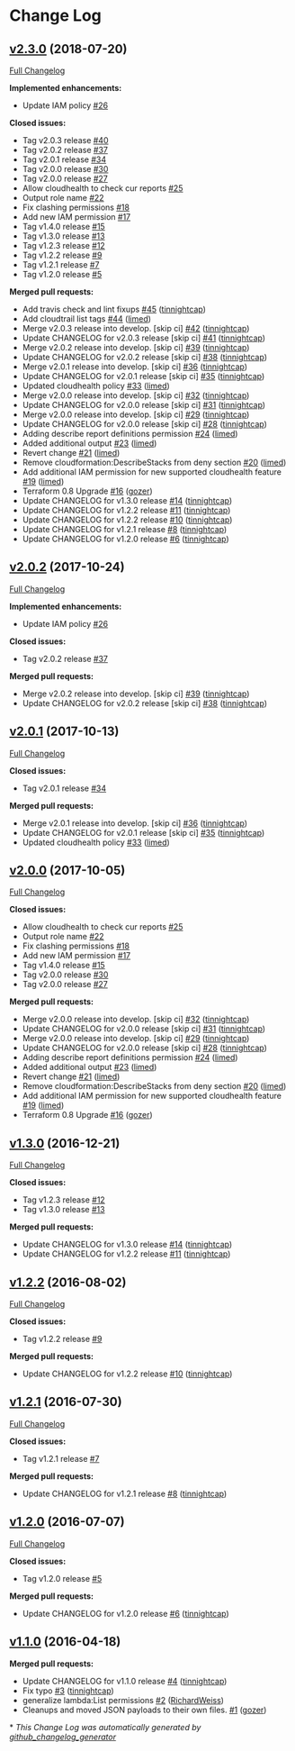 # Change Log

## [v2.3.0](https://github.com/nubisproject/nubis-terraform-cloudhealth/tree/v2.3.0) (2018-07-20)
[Full Changelog](https://github.com/nubisproject/nubis-terraform-cloudhealth/compare/v1.1.0...v2.3.0)

**Implemented enhancements:**

- Update IAM policy [\#26](https://github.com/nubisproject/nubis-terraform-cloudhealth/issues/26)

**Closed issues:**

- Tag v2.0.3 release [\#40](https://github.com/nubisproject/nubis-terraform-cloudhealth/issues/40)
- Tag v2.0.2 release [\#37](https://github.com/nubisproject/nubis-terraform-cloudhealth/issues/37)
- Tag v2.0.1 release [\#34](https://github.com/nubisproject/nubis-terraform-cloudhealth/issues/34)
- Tag v2.0.0 release [\#30](https://github.com/nubisproject/nubis-terraform-cloudhealth/issues/30)
- Tag v2.0.0 release [\#27](https://github.com/nubisproject/nubis-terraform-cloudhealth/issues/27)
- Allow cloudhealth to check cur reports [\#25](https://github.com/nubisproject/nubis-terraform-cloudhealth/issues/25)
- Output role name [\#22](https://github.com/nubisproject/nubis-terraform-cloudhealth/issues/22)
- Fix clashing permissions [\#18](https://github.com/nubisproject/nubis-terraform-cloudhealth/issues/18)
- Add new IAM permission [\#17](https://github.com/nubisproject/nubis-terraform-cloudhealth/issues/17)
- Tag v1.4.0 release [\#15](https://github.com/nubisproject/nubis-terraform-cloudhealth/issues/15)
- Tag v1.3.0 release [\#13](https://github.com/nubisproject/nubis-terraform-cloudhealth/issues/13)
- Tag v1.2.3 release [\#12](https://github.com/nubisproject/nubis-terraform-cloudhealth/issues/12)
- Tag v1.2.2 release [\#9](https://github.com/nubisproject/nubis-terraform-cloudhealth/issues/9)
- Tag v1.2.1 release [\#7](https://github.com/nubisproject/nubis-terraform-cloudhealth/issues/7)
- Tag v1.2.0 release [\#5](https://github.com/nubisproject/nubis-terraform-cloudhealth/issues/5)

**Merged pull requests:**

- Add travis check and lint fixups [\#45](https://github.com/nubisproject/nubis-terraform-cloudhealth/pull/45) ([tinnightcap](https://github.com/tinnightcap))
- Add cloudtrail list tags [\#44](https://github.com/nubisproject/nubis-terraform-cloudhealth/pull/44) ([limed](https://github.com/limed))
- Merge v2.0.3 release into develop. \[skip ci\] [\#42](https://github.com/nubisproject/nubis-terraform-cloudhealth/pull/42) ([tinnightcap](https://github.com/tinnightcap))
- Update CHANGELOG for v2.0.3 release \[skip ci\] [\#41](https://github.com/nubisproject/nubis-terraform-cloudhealth/pull/41) ([tinnightcap](https://github.com/tinnightcap))
- Merge v2.0.2 release into develop. \[skip ci\] [\#39](https://github.com/nubisproject/nubis-terraform-cloudhealth/pull/39) ([tinnightcap](https://github.com/tinnightcap))
- Update CHANGELOG for v2.0.2 release \[skip ci\] [\#38](https://github.com/nubisproject/nubis-terraform-cloudhealth/pull/38) ([tinnightcap](https://github.com/tinnightcap))
- Merge v2.0.1 release into develop. \[skip ci\] [\#36](https://github.com/nubisproject/nubis-terraform-cloudhealth/pull/36) ([tinnightcap](https://github.com/tinnightcap))
- Update CHANGELOG for v2.0.1 release \[skip ci\] [\#35](https://github.com/nubisproject/nubis-terraform-cloudhealth/pull/35) ([tinnightcap](https://github.com/tinnightcap))
- Updated cloudhealth policy [\#33](https://github.com/nubisproject/nubis-terraform-cloudhealth/pull/33) ([limed](https://github.com/limed))
- Merge v2.0.0 release into develop. \[skip ci\] [\#32](https://github.com/nubisproject/nubis-terraform-cloudhealth/pull/32) ([tinnightcap](https://github.com/tinnightcap))
- Update CHANGELOG for v2.0.0 release \[skip ci\] [\#31](https://github.com/nubisproject/nubis-terraform-cloudhealth/pull/31) ([tinnightcap](https://github.com/tinnightcap))
- Merge v2.0.0 release into develop. \[skip ci\] [\#29](https://github.com/nubisproject/nubis-terraform-cloudhealth/pull/29) ([tinnightcap](https://github.com/tinnightcap))
- Update CHANGELOG for v2.0.0 release \[skip ci\] [\#28](https://github.com/nubisproject/nubis-terraform-cloudhealth/pull/28) ([tinnightcap](https://github.com/tinnightcap))
- Adding describe report definitions permission [\#24](https://github.com/nubisproject/nubis-terraform-cloudhealth/pull/24) ([limed](https://github.com/limed))
- Added additional output [\#23](https://github.com/nubisproject/nubis-terraform-cloudhealth/pull/23) ([limed](https://github.com/limed))
- Revert change [\#21](https://github.com/nubisproject/nubis-terraform-cloudhealth/pull/21) ([limed](https://github.com/limed))
- Remove cloudformation:DescribeStacks from deny section [\#20](https://github.com/nubisproject/nubis-terraform-cloudhealth/pull/20) ([limed](https://github.com/limed))
- Add additional IAM permission for new supported cloudhealth feature [\#19](https://github.com/nubisproject/nubis-terraform-cloudhealth/pull/19) ([limed](https://github.com/limed))
- Terraform 0.8 Upgrade [\#16](https://github.com/nubisproject/nubis-terraform-cloudhealth/pull/16) ([gozer](https://github.com/gozer))
- Update CHANGELOG for v1.3.0 release [\#14](https://github.com/nubisproject/nubis-terraform-cloudhealth/pull/14) ([tinnightcap](https://github.com/tinnightcap))
- Update CHANGELOG for v1.2.2 release [\#11](https://github.com/nubisproject/nubis-terraform-cloudhealth/pull/11) ([tinnightcap](https://github.com/tinnightcap))
- Update CHANGELOG for v1.2.2 release [\#10](https://github.com/nubisproject/nubis-terraform-cloudhealth/pull/10) ([tinnightcap](https://github.com/tinnightcap))
- Update CHANGELOG for v1.2.1 release [\#8](https://github.com/nubisproject/nubis-terraform-cloudhealth/pull/8) ([tinnightcap](https://github.com/tinnightcap))
- Update CHANGELOG for v1.2.0 release [\#6](https://github.com/nubisproject/nubis-terraform-cloudhealth/pull/6) ([tinnightcap](https://github.com/tinnightcap))

## [v2.0.2](https://github.com/nubisproject/nubis-terraform-cloudhealth/tree/v2.0.2) (2017-10-24)
[Full Changelog](https://github.com/nubisproject/nubis-terraform-cloudhealth/compare/v2.0.1...v2.0.2)

**Implemented enhancements:**

- Update IAM policy [\#26](https://github.com/nubisproject/nubis-terraform-cloudhealth/issues/26)

**Closed issues:**

- Tag v2.0.2 release [\#37](https://github.com/nubisproject/nubis-terraform-cloudhealth/issues/37)

**Merged pull requests:**

- Merge v2.0.2 release into develop. \[skip ci\] [\#39](https://github.com/nubisproject/nubis-terraform-cloudhealth/pull/39) ([tinnightcap](https://github.com/tinnightcap))
- Update CHANGELOG for v2.0.2 release \[skip ci\] [\#38](https://github.com/nubisproject/nubis-terraform-cloudhealth/pull/38) ([tinnightcap](https://github.com/tinnightcap))

## [v2.0.1](https://github.com/nubisproject/nubis-terraform-cloudhealth/tree/v2.0.1) (2017-10-13)
[Full Changelog](https://github.com/nubisproject/nubis-terraform-cloudhealth/compare/v2.0.0...v2.0.1)

**Closed issues:**

- Tag v2.0.1 release [\#34](https://github.com/nubisproject/nubis-terraform-cloudhealth/issues/34)

**Merged pull requests:**

- Merge v2.0.1 release into develop. \[skip ci\] [\#36](https://github.com/nubisproject/nubis-terraform-cloudhealth/pull/36) ([tinnightcap](https://github.com/tinnightcap))
- Update CHANGELOG for v2.0.1 release \[skip ci\] [\#35](https://github.com/nubisproject/nubis-terraform-cloudhealth/pull/35) ([tinnightcap](https://github.com/tinnightcap))
- Updated cloudhealth policy [\#33](https://github.com/nubisproject/nubis-terraform-cloudhealth/pull/33) ([limed](https://github.com/limed))

## [v2.0.0](https://github.com/nubisproject/nubis-terraform-cloudhealth/tree/v2.0.0) (2017-10-05)
[Full Changelog](https://github.com/nubisproject/nubis-terraform-cloudhealth/compare/v1.3.0...v2.0.0)

**Closed issues:**

- Allow cloudhealth to check cur reports [\#25](https://github.com/nubisproject/nubis-terraform-cloudhealth/issues/25)
- Output role name [\#22](https://github.com/nubisproject/nubis-terraform-cloudhealth/issues/22)
- Fix clashing permissions [\#18](https://github.com/nubisproject/nubis-terraform-cloudhealth/issues/18)
- Add new IAM permission [\#17](https://github.com/nubisproject/nubis-terraform-cloudhealth/issues/17)
- Tag v1.4.0 release [\#15](https://github.com/nubisproject/nubis-terraform-cloudhealth/issues/15)
- Tag v2.0.0 release [\#30](https://github.com/nubisproject/nubis-terraform-cloudhealth/issues/30)
- Tag v2.0.0 release [\#27](https://github.com/nubisproject/nubis-terraform-cloudhealth/issues/27)

**Merged pull requests:**

- Merge v2.0.0 release into develop. \[skip ci\] [\#32](https://github.com/nubisproject/nubis-terraform-cloudhealth/pull/32) ([tinnightcap](https://github.com/tinnightcap))
- Update CHANGELOG for v2.0.0 release \[skip ci\] [\#31](https://github.com/nubisproject/nubis-terraform-cloudhealth/pull/31) ([tinnightcap](https://github.com/tinnightcap))
- Merge v2.0.0 release into develop. \[skip ci\] [\#29](https://github.com/nubisproject/nubis-terraform-cloudhealth/pull/29) ([tinnightcap](https://github.com/tinnightcap))
- Update CHANGELOG for v2.0.0 release \[skip ci\] [\#28](https://github.com/nubisproject/nubis-terraform-cloudhealth/pull/28) ([tinnightcap](https://github.com/tinnightcap))
- Adding describe report definitions permission [\#24](https://github.com/nubisproject/nubis-terraform-cloudhealth/pull/24) ([limed](https://github.com/limed))
- Added additional output [\#23](https://github.com/nubisproject/nubis-terraform-cloudhealth/pull/23) ([limed](https://github.com/limed))
- Revert change [\#21](https://github.com/nubisproject/nubis-terraform-cloudhealth/pull/21) ([limed](https://github.com/limed))
- Remove cloudformation:DescribeStacks from deny section [\#20](https://github.com/nubisproject/nubis-terraform-cloudhealth/pull/20) ([limed](https://github.com/limed))
- Add additional IAM permission for new supported cloudhealth feature [\#19](https://github.com/nubisproject/nubis-terraform-cloudhealth/pull/19) ([limed](https://github.com/limed))
- Terraform 0.8 Upgrade [\#16](https://github.com/nubisproject/nubis-terraform-cloudhealth/pull/16) ([gozer](https://github.com/gozer))

## [v1.3.0](https://github.com/nubisproject/nubis-terraform-cloudhealth/tree/v1.3.0) (2016-12-21)
[Full Changelog](https://github.com/nubisproject/nubis-terraform-cloudhealth/compare/v1.2.2...v1.3.0)

**Closed issues:**

- Tag v1.2.3 release [\#12](https://github.com/nubisproject/nubis-terraform-cloudhealth/issues/12)
- Tag v1.3.0 release [\#13](https://github.com/nubisproject/nubis-terraform-cloudhealth/issues/13)

**Merged pull requests:**

- Update CHANGELOG for v1.3.0 release [\#14](https://github.com/nubisproject/nubis-terraform-cloudhealth/pull/14) ([tinnightcap](https://github.com/tinnightcap))
- Update CHANGELOG for v1.2.2 release [\#11](https://github.com/nubisproject/nubis-terraform-cloudhealth/pull/11) ([tinnightcap](https://github.com/tinnightcap))

## [v1.2.2](https://github.com/nubisproject/nubis-terraform-cloudhealth/tree/v1.2.2) (2016-08-02)
[Full Changelog](https://github.com/nubisproject/nubis-terraform-cloudhealth/compare/v1.2.1...v1.2.2)

**Closed issues:**

- Tag v1.2.2 release [\#9](https://github.com/nubisproject/nubis-terraform-cloudhealth/issues/9)

**Merged pull requests:**

- Update CHANGELOG for v1.2.2 release [\#10](https://github.com/nubisproject/nubis-terraform-cloudhealth/pull/10) ([tinnightcap](https://github.com/tinnightcap))

## [v1.2.1](https://github.com/nubisproject/nubis-terraform-cloudhealth/tree/v1.2.1) (2016-07-30)
[Full Changelog](https://github.com/nubisproject/nubis-terraform-cloudhealth/compare/v1.2.0...v1.2.1)

**Closed issues:**

- Tag v1.2.1 release [\#7](https://github.com/nubisproject/nubis-terraform-cloudhealth/issues/7)

**Merged pull requests:**

- Update CHANGELOG for v1.2.1 release [\#8](https://github.com/nubisproject/nubis-terraform-cloudhealth/pull/8) ([tinnightcap](https://github.com/tinnightcap))

## [v1.2.0](https://github.com/nubisproject/nubis-terraform-cloudhealth/tree/v1.2.0) (2016-07-07)
[Full Changelog](https://github.com/nubisproject/nubis-terraform-cloudhealth/compare/v1.1.0...v1.2.0)

**Closed issues:**

- Tag v1.2.0 release [\#5](https://github.com/nubisproject/nubis-terraform-cloudhealth/issues/5)

**Merged pull requests:**

- Update CHANGELOG for v1.2.0 release [\#6](https://github.com/nubisproject/nubis-terraform-cloudhealth/pull/6) ([tinnightcap](https://github.com/tinnightcap))

## [v1.1.0](https://github.com/nubisproject/nubis-terraform-cloudhealth/tree/v1.1.0) (2016-04-18)
**Merged pull requests:**

- Update CHANGELOG for v1.1.0 release [\#4](https://github.com/nubisproject/nubis-terraform-cloudhealth/pull/4) ([tinnightcap](https://github.com/tinnightcap))
- Fix typo [\#3](https://github.com/nubisproject/nubis-terraform-cloudhealth/pull/3) ([tinnightcap](https://github.com/tinnightcap))
- generalize lambda:List permissions [\#2](https://github.com/nubisproject/nubis-terraform-cloudhealth/pull/2) ([RichardWeiss](https://github.com/RichardWeiss))
- Cleanups and moved JSON payloads to their own files. [\#1](https://github.com/nubisproject/nubis-terraform-cloudhealth/pull/1) ([gozer](https://github.com/gozer))


\* *This Change Log was automatically generated by [github_changelog_generator](https://github.com/skywinder/Github-Changelog-Generator)*